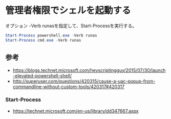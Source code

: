 ﻿# 管理者権限でシェルを起動する

オプション -Verb runasを指定して、Start-Processを実行する。

```powershell
Start-Process powershell.exe -Verb runas
Start-Process cmd.exe -Verb runas
```

## 参考

- https://blogs.technet.microsoft.com/heyscriptingguy/2015/07/30/launch-elevated-powershell-shell/
- http://superuser.com/questions/420315/cause-a-uac-popup-from-commandline-without-custom-tools/420317#420317

### Start-Process

- https://technet.microsoft.com/en-us/library/dd347667.aspx
